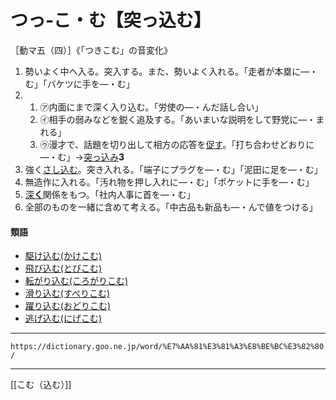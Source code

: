 # つっ‐こ・む【突っ込む】

［動マ五（四）］《「つきこむ」の音変化》
1. 勢いよく中へ入る。突入する。また、勢いよく入れる。「走者が本塁に―・む」「バケツに手を―・む」
2.     
    1.  ㋐内面にまで深く入り込む。「労使の―・んだ話し合い」        
    2.  ㋑相手の弱みなどを鋭く追及する。「あいまいな説明をして野党に―・まれる」        
    3.  ㋒漫才で、話題を切り出して相方の応答を[促す](うながす（促す）)。「打ち合わせどおりに―・む」→[突っ込み](https://dictionary.goo.ne.jp/word/%E7%AA%81%E3%81%A3%E8%BE%BC%E3%81%BF/#jn-147654)**3**
3. 強く[さし込む](さしこむ（差し込む）)。突き入れる。「端子にプラグを―・む」「泥田に足を―・む」
4. 無造作に入れる。「汚れ物を押し入れに―・む」「ポケットに手を―・む」
5. [深**く**](ふかい（深い）)関係をもつ。「社内人事に首を―・む」
6. 全部のものを一緒に含めて考える。「中古品も新品も―・んで値をつける」
    

#### 類語

-   [駆け込む(かけこむ)](https://dictionary.goo.ne.jp/word/%E9%A7%86%E8%BE%BC%E3%82%80/#jn-39543)
-   [飛び込む(とびこむ)](https://dictionary.goo.ne.jp/word/%E9%A3%9B%E8%BE%BC%E3%82%80/#jn-159932)
-   [転がり込む(ころがりこむ)](https://dictionary.goo.ne.jp/word/%E8%BB%A2%E3%81%8C%E3%82%8A%E8%BE%BC%E3%82%80/#jn-82957)
-   [滑り込む(すべりこむ)](https://dictionary.goo.ne.jp/word/%E6%BB%91%E3%82%8A%E8%BE%BC%E3%82%80_%28%E3%81%99%E3%81%B9%E3%82%8A%E3%81%93%E3%82%80%29/#jn-119794)
-   [躍り込む(おどりこむ)](https://dictionary.goo.ne.jp/word/%E8%BA%8D%E3%82%8A%E8%BE%BC%E3%82%80/#jn-32164)
-   [逃げ込む(にげこむ)](https://dictionary.goo.ne.jp/word/%E9%80%83%E8%BE%BC%E3%82%80/#jn-166624)

---
`https://dictionary.goo.ne.jp/word/%E7%AA%81%E3%81%A3%E8%BE%BC%E3%82%80/`

---
[[こむ（込む）]]